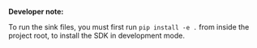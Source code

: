 **Developer note:**

To run the sink files, you must first run `pip install -e .` from inside the project root, to install the SDK in development mode.